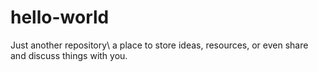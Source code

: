 # hello-world
Just another repository\\
a place to store ideas, resources, or even share and discuss things with you.

